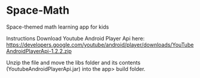 # Space-Math
Space-themed math learning app for kids

Instructions
Download Youtube Android Player Api here: https://developers.google.com/youtube/android/player/downloads/YouTubeAndroidPlayerApi-1.2.2.zip

Unzip the file and move the libs folder and its contents (YoutubeAndroidPlayerApi.jar) into the app> build folder.
